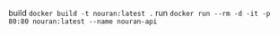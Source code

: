 build
`docker build -t nouran:latest .`
run
`docker run --rm -d -it -p 80:80 nouran:latest --name nouran-api`